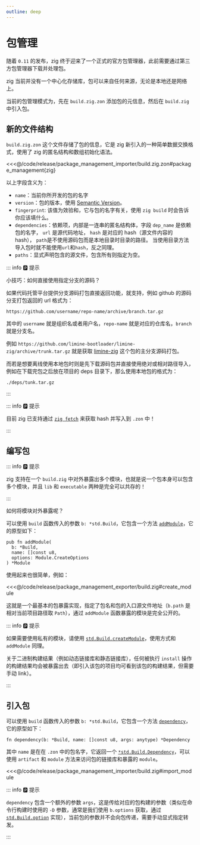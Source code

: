 ```yaml
---
outline: deep
---
```


# 包管理

随着 `0.11` 的发布，zig 终于迎来了一个正式的官方包管理器，此前需要通过第三方包管理器下载并处理包。

zig 当前并没有一个中心化存储库，包可以来自任何来源，无论是本地还是网络上。

当前的包管理模式为，先在 `build.zig.zon` 添加包的元信息，然后在 `build.zig` 中引入包。

## 新的文件结构

`build.zig.zon` 这个文件存储了包的信息，它是 zig 新引入的一种简单数据交换格式，使用了 zig 的匿名结构和数组初始化语法。

<<<@/code/release/package_management_importer/build.zig.zon#package_management{zig}

以上字段含义为：

- `name`：当前你所开发的包的名字
- `version`：包的版本，使用 [Semantic Version](https://semver.org/)。
- `fingerprint`: 该值为效验和，它与包的名字有关，使用 `zig build` 时会告诉你应该填什么。
- `dependencies`：依赖项，内部是一连串的匿名结构体，字段
  `dep_name` 是依赖包的名字，
  `url` 是源代码地址，
  `hash` 是对应的 hash（源文件内容的 hash），
  `path`是不使用源码包而是本地目录时目录的路径。
  当使用目录方法导入包时就不能使用`url`和`hash`，反之同理。
- `paths`：显式声明包含的源文件，包含所有则指定为空。

::: info 🅿️ 提示

小技巧：如何直接使用指定分支的源码？

如果代码托管平台提供分支源码打包直接返回功能，就支持，例如 github 的源码分支打包返回的 url 格式为：

`https://github.com/username/repo-name/archive/branch.tar.gz`

其中的 `username` 就是组织名或者用户名，`repo-name` 就是对应的仓库名，`branch` 就是分支名。

例如 `https://github.com/limine-bootloader/limine-zig/archive/trunk.tar.gz` 就是获取 [limine-zig](https://github.com/limine-bootloader/limine-zig) 这个包的主分支源码打包。

而若是想要离线使用本地包时则是先下载源码包并直接使用绝对或相对路径导入，例如在下载完包之后放在项目的 deps 目录下，那么使用本地包的格式为：

`./deps/tunk.tar.gz`

:::

::: info 🅿️ 提示

目前 zig 已支持通过 [`zig fetch`](../environment/zig-command#zig-fetch) 来获取 hash 并写入到 `.zon` 中！

:::

## 编写包

::: info 🅿️ 提示

zig 支持在一个 `build.zig` 中对外暴露出多个模块，也就是说一个包本身可以包含多个模块，并且 `lib` 和 `executable` 两种是完全可以共存的！

:::

如何将模块对外暴露呢？

可以使用 `build` 函数传入的参数 `b: *std.Build`，它包含一个方法 [`addModule`](https://ziglang.org/documentation/master/std/#std.Build.addModule)，它的原型如下：

```zig
pub fn addModule(
  b: *Build,
  name: []const u8,
  options: Module.CreateOptions
) *Module
```

使用起来也很简单，例如：

<<<@/code/release/package_management_exporter/build.zig#create_module

这就是一个最基本的包暴露实现，指定了包名和包的入口源文件地址（`b.path` 是相对当前项目路径取 `Path`），通过 `addModule` 函数暴露的模块是完全公开的。

::: info 🅿️ 提示

如果需要使用私有的模块，请使用 [`std.Build.createModule`](https://ziglang.org/documentation/master/std/#std.Build.createModule)，使用方式和 `addModule` 同理。

关于二进制构建结果（例如动态链接库和静态链接库），任何被执行 `install` 操作的构建结果均会被暴露出去（即引入该包的项目均可看到该包的构建结果，但需要手动 link）。

:::

## 引入包

可以使用 `build` 函数传入的参数 `b: *std.Build`，它包含一个方法 [`dependency`](https://ziglang.org/documentation/master/std/#std.Build.dependency)，它的原型如下：

```zig
fn dependency(b: *Build, name: []const u8, args: anytype) *Dependency
```

其中 `name` 是在在 `.zon` 中的包名字，它返回一个 [`*std.Build.Dependency`](https://ziglang.org/documentation/master/std/#std.Build.Dependency)，可以使用 `artifact` 和 `module` 方法来访问包的链接库和暴露的 `module`。

<<<@/code/release/package_management_importer/build.zig#import_module

::: info 🅿️ 提示

`dependency` 包含一个额外的参数 `args`，这是传给对应的包构建的参数（类似在命令行构建时使用的 `-D` 参数，通常是我们使用 `b.options` 获取，通过 [`std.Build.option`](https://ziglang.org/documentation/master/std/#std.Build.option) 实现），当前包的参数并不会向包传递，需要手动显式指定转发。

:::
